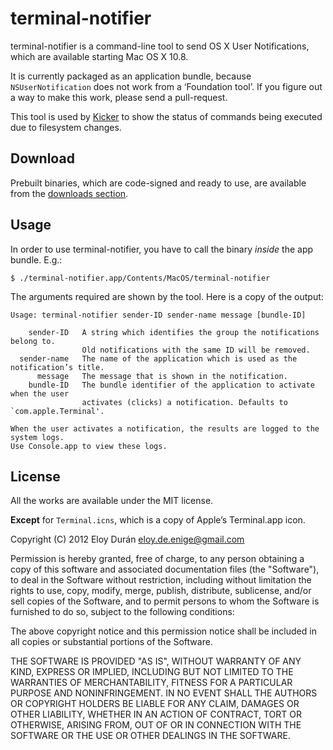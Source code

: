 # terminal-notifier

terminal-notifier is a command-line tool to send OS X User Notifications, which
are available starting Mac OS X 10.8.

It is currently packaged as an application bundle, because `NSUserNotification`
does not work from a ‘Foundation tool’. If you figure out a way to make this
work, please send a pull-request.

This tool is used by [Kicker](https://github.com/alloy/kicker) to show the
status of commands being executed due to filesystem changes.


## Download

Prebuilt binaries, which are code-signed and ready to use, are available from
the [downloads section](https://github.com/alloy/terminal-notifier/downloads).


## Usage

In order to use terminal-notifier, you have to call the binary _inside_ the app
bundle. E.g.:

```
$ ./terminal-notifier.app/Contents/MacOS/terminal-notifier
```

The arguments required are shown by the tool. Here is a copy of the output:

```
Usage: terminal-notifier sender-ID sender-name message [bundle-ID]

    sender-ID   A string which identifies the group the notifications belong to.
                Old notifications with the same ID will be removed.
  sender-name   The name of the application which is used as the notification’s title.
      message   The message that is shown in the notification.
    bundle-ID   The bundle identifier of the application to activate when the user
                activates (clicks) a notification. Defaults to `com.apple.Terminal'.

When the user activates a notification, the results are logged to the system logs.
Use Console.app to view these logs.
```


## License

All the works are available under the MIT license.

**Except** for `Terminal.icns`, which is a copy of Apple’s Terminal.app icon.

Copyright (C) 2012 Eloy Durán <eloy.de.enige@gmail.com>

Permission is hereby granted, free of charge, to any person obtaining a copy of
this software and associated documentation files (the "Software"), to deal in
the Software without restriction, including without limitation the rights to
use, copy, modify, merge, publish, distribute, sublicense, and/or sell copies
of the Software, and to permit persons to whom the Software is furnished to do
so, subject to the following conditions:

The above copyright notice and this permission notice shall be included in all
copies or substantial portions of the Software.

THE SOFTWARE IS PROVIDED "AS IS", WITHOUT WARRANTY OF ANY KIND, EXPRESS OR
IMPLIED, INCLUDING BUT NOT LIMITED TO THE WARRANTIES OF MERCHANTABILITY,
FITNESS FOR A PARTICULAR PURPOSE AND NONINFRINGEMENT. IN NO EVENT SHALL THE
AUTHORS OR COPYRIGHT HOLDERS BE LIABLE FOR ANY CLAIM, DAMAGES OR OTHER
LIABILITY, WHETHER IN AN ACTION OF CONTRACT, TORT OR OTHERWISE, ARISING FROM,
OUT OF OR IN CONNECTION WITH THE SOFTWARE OR THE USE OR OTHER DEALINGS IN THE
SOFTWARE.
